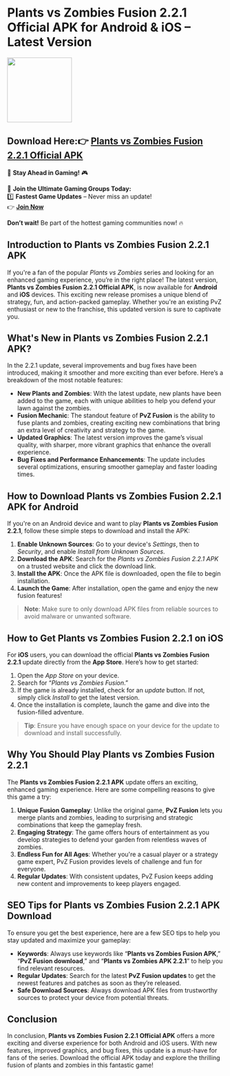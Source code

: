 # Plants vs Zombies Fusion 2.2.1 Official APK for Android & iOS – Latest Version

<img src="https://github.com/user-attachments/assets/3ba69b48-4aa5-4842-98e1-4569c0102be0" width="150" />

## Download Here:👉 [Plants vs Zombies Fusion 2.2.1 Official APK](https://apkbros.com/pvz-fusion/) 
🚀 **Stay Ahead in Gaming!** 🎮

📢 **Join the Ultimate Gaming Groups Today:**  
1️⃣ **Fastest Game Updates** – Never miss an update!  
👉 [**Join Now**](https://t.me/apkbros_official)

**Don’t wait!** Be part of the hottest gaming communities now! 🔥


## Introduction to Plants vs Zombies Fusion 2.2.1 APK

If you're a fan of the popular *Plants vs Zombies* series and looking for an enhanced gaming experience, you’re in the right place! The latest version, **Plants vs Zombies Fusion 2.2.1 Official APK**, is now available for **Android** and **iOS** devices. This exciting new release promises a unique blend of strategy, fun, and action-packed gameplay. Whether you're an existing PvZ enthusiast or new to the franchise, this updated version is sure to captivate you.

## What's New in Plants vs Zombies Fusion 2.2.1 APK?

In the 2.2.1 update, several improvements and bug fixes have been introduced, making it smoother and more exciting than ever before. Here’s a breakdown of the most notable features:

- **New Plants and Zombies**: With the latest update, new plants have been added to the game, each with unique abilities to help you defend your lawn against the zombies.
- **Fusion Mechanic**: The standout feature of **PvZ Fusion** is the ability to fuse plants and zombies, creating exciting new combinations that bring an extra level of creativity and strategy to the game.
- **Updated Graphics**: The latest version improves the game’s visual quality, with sharper, more vibrant graphics that enhance the overall experience.
- **Bug Fixes and Performance Enhancements**: The update includes several optimizations, ensuring smoother gameplay and faster loading times.

## How to Download Plants vs Zombies Fusion 2.2.1 APK for Android

If you're on an Android device and want to play **Plants vs Zombies Fusion 2.2.1**, follow these simple steps to download and install the APK:

1. **Enable Unknown Sources**: Go to your device's *Settings*, then to *Security*, and enable *Install from Unknown Sources*.
2. **Download the APK**: Search for the *Plants vs Zombies Fusion 2.2.1 APK* on a trusted website and click the download link.
3. **Install the APK**: Once the APK file is downloaded, open the file to begin installation.
4. **Launch the Game**: After installation, open the game and enjoy the new fusion features!

> **Note**: Make sure to only download APK files from reliable sources to avoid malware or unwanted software.

## How to Get Plants vs Zombies Fusion 2.2.1 on iOS

For **iOS** users, you can download the official **Plants vs Zombies Fusion 2.2.1** update directly from the **App Store**. Here’s how to get started:

1. Open the *App Store* on your device.
2. Search for “*Plants vs Zombies Fusion*.”
3. If the game is already installed, check for an *update* button. If not, simply click *Install* to get the latest version.
4. Once the installation is complete, launch the game and dive into the fusion-filled adventure.

> **Tip**: Ensure you have enough space on your device for the update to download and install successfully.

## Why You Should Play Plants vs Zombies Fusion 2.2.1

The **Plants vs Zombies Fusion 2.2.1 APK** update offers an exciting, enhanced gaming experience. Here are some compelling reasons to give this game a try:

1. **Unique Fusion Gameplay**: Unlike the original game, **PvZ Fusion** lets you merge plants and zombies, leading to surprising and strategic combinations that keep the gameplay fresh.
2. **Engaging Strategy**: The game offers hours of entertainment as you develop strategies to defend your garden from relentless waves of zombies.
3. **Endless Fun for All Ages**: Whether you're a casual player or a strategy game expert, PvZ Fusion provides levels of challenge and fun for everyone.
4. **Regular Updates**: With consistent updates, PvZ Fusion keeps adding new content and improvements to keep players engaged.

## SEO Tips for Plants vs Zombies Fusion 2.2.1 APK Download

To ensure you get the best experience, here are a few SEO tips to help you stay updated and maximize your gameplay:

- **Keywords**: Always use keywords like “**Plants vs Zombies Fusion APK**,” “**PvZ Fusion download**,” and “**Plants vs Zombies APK 2.2.1**” to help you find relevant resources.
- **Regular Updates**: Search for the latest **PvZ Fusion updates** to get the newest features and patches as soon as they’re released.
- **Safe Download Sources**: Always download APK files from trustworthy sources to protect your device from potential threats.

## Conclusion

In conclusion, **Plants vs Zombies Fusion 2.2.1 Official APK** offers a more exciting and diverse experience for both Android and iOS users. With new features, improved graphics, and bug fixes, this update is a must-have for fans of the series. Download the official APK today and explore the thrilling fusion of plants and zombies in this fantastic game!
